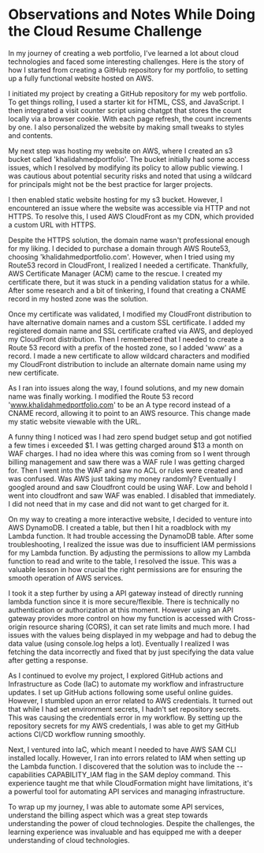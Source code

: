 # Observations and Notes While Doing the Cloud Resume Challenge

In my journey of creating a web portfolio, I've learned a lot about cloud technologies and faced some interesting challenges. Here is the story of how I started from creating a GitHub repository for my portfolio, to setting up a fully functional website hosted on AWS.

I initiated my project by creating a GitHub repository for my web portfolio. To get things rolling, I used a starter kit for HTML, CSS, and JavaScript. I then integrated a visit counter script using chatgpt that stores the count locally via a browser cookie. With each page refresh, the count increments by one. I also personalized the website by making small tweaks to styles and contents.

My next step was hosting my website on AWS, where I created an s3 bucket called 'khalidahmedportfolio'. The bucket initially had some access issues, which I resolved by modifying its policy to allow public viewing. I was cautious about potential security risks and noted that using a wildcard for principals might not be the best practice for larger projects.

I then enabled static website hosting for my s3 bucket. However, I encountered an issue where the website was accessible via HTTP and not HTTPS. To resolve this, I used AWS CloudFront as my CDN, which provided a custom URL with HTTPS.

Despite the HTTPS solution, the domain name wasn't professional enough for my liking. I decided to purchase a domain through AWS Route53, choosing 'khalidahmedportfolio.com'. However, when I tried using my Route53 record in CloudFront, I realized I needed a certificate. Thankfully, AWS Certificate Manager (ACM) came to the rescue. I created my certificate there, but it was stuck in a pending validation status for a while. After some research and a bit of tinkering, I found that creating a CNAME record in my hosted zone was the solution.

Once my certificate was validated, I modified my CloudFront distribution to have alternative domain names and a custom SSL certificate. I added my registered domain name and SSL certificate crafted via AWS, and deployed my CloudFront distribution. Then I remembered that I needed to create a Route 53 record with a prefix of the hosted zone, so I added 'www' as a record. I made a new certificate to allow wildcard characters and modified my CloudFront distribution to include an alternate domain name using my new certificate.

As I ran into issues along the way, I found solutions, and my new domain name was finally working. I modified the Route 53 record 'www.khalidahmedportfolio.com' to be an A type record instead of a CNAME record, allowing it to point to an AWS resource. This change made my static website viewable with the URL.

A funny thing I noticed was I had zero spend budget setup and got notified a few times i exceeded $1. I was getting charged around $13 a month on WAF charges. I had no idea where this was coming from so I went through billing management and saw there was a WAF rule I was getting charged for. Then I went into the WAF and saw no ACL or rules were created and was confused. Was AWS just taking my money randomly? Eventually I googled around and saw Cloudfront could be using WAF. Low and behold I went into cloudfront and saw WAF was enabled. I disabled that immediately. I did not need that in my case and did not want to get charged for it. 

On my way to creating a more interactive website, I decided to venture into AWS DynamoDB. I created a table, but then I hit a roadblock with my Lambda function. It had trouble accessing the DynamoDB table. After some troubleshooting, I realized the issue was due to insufficient IAM permissions for my Lambda function. By adjusting the permissions to allow my Lambda function to read and write to the table, I resolved the issue. This was a valuable lesson in how crucial the right permissions are for ensuring the smooth operation of AWS services.

I took it a step further by using a API gateway instead of directly running lambda function since it is more secure/flexible. There is technically no authentication or authorization at this moment. However using an API gateway provides more control on how my function is accessed with Cross-origin resource sharing (CORS), it can set rate limits and much more. I had issues with the values being displayed in my webpage and had to debug the data value (using console.log helps a lot). Eventually I realized I was fetching the data incorrectly and fixed that by just specifying the data value after getting a response.

As I continued to evolve my project, I explored GitHub actions and Infrastructure as Code (IaC) to automate my workflow and infrastructure updates. I set up GitHub actions following some useful online guides. However, I stumbled upon an error related to AWS credentials. It turned out that while I had set environment secrets, I hadn't set repository secrets. This was causing the credentials error in my workflow. By setting up the repository secrets for my AWS credentials, I was able to get my GitHub actions CI/CD workflow running smoothly.

Next, I ventured into IaC, which meant I needed to have AWS SAM CLI installed locally. However, I ran into errors related to IAM when setting up the Lambda function. I discovered that the solution was to include the --capabilities CAPABILITY_IAM flag in the SAM deploy command. This experience taught me that while CloudFormation might have limitations, it's a powerful tool for automating API services and managing infrastructure.

To wrap up my journey, I was able to automate some API services, understand the billing aspect which was a great step towards understanding the power of cloud technologies. Despite the challenges, the learning experience was invaluable and has equipped me with a deeper understanding of cloud technologies.
